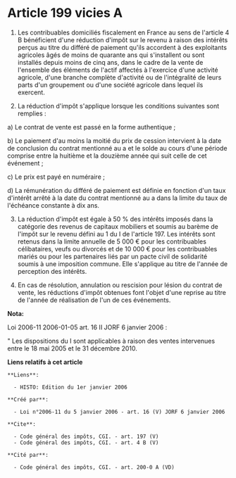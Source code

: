 # Article 199 vicies A

1. Les contribuables domiciliés fiscalement en France au sens de l'article 4 B bénéficient d'une réduction d'impôt sur le
revenu à raison des intérêts perçus au titre du différé de paiement qu'ils accordent à des exploitants agricoles âgés de
moins de quarante ans qui s'installent ou sont installés depuis moins de cinq ans, dans le cadre de la vente de l'ensemble
des éléments de l'actif affectés à l'exercice d'une activité agricole, d'une branche complète d'activité ou de l'intégralité
de leurs parts d'un groupement ou d'une société agricole dans lequel ils exercent. 

2. La réduction d'impôt s'applique lorsque les conditions suivantes sont remplies : 

a) Le contrat de vente est passé en la forme authentique ; 

b) Le paiement d'au moins la moitié du prix de cession intervient à la date de conclusion du contrat mentionné au a et le
solde au cours d'une période comprise entre la huitième et la douzième année qui suit celle de cet événement ; 

c) Le prix est payé en numéraire ; 

d) La rémunération du différé de paiement est définie en fonction d'un taux d'intérêt arrêté à la date du contrat mentionné
au a dans la limite du taux de l'échéance constante à dix ans. 

3. La réduction d'impôt est égale à 50 % des intérêts imposés dans la catégorie des revenus de capitaux mobiliers et soumis
au barème de l'impôt sur le revenu défini au 1 du I de l'article 197. Les intérêts sont retenus dans la limite annuelle de 5
000 € pour les contribuables célibataires, veufs ou divorcés et de 10 000 € pour les contribuables mariés ou pour les
partenaires liés par un pacte civil de solidarité soumis à une imposition commune. Elle s'applique au titre de l'année de
perception des intérêts. 

4. En cas de résolution, annulation ou rescision pour lésion du contrat de vente, les réductions d'impôt obtenues font
l'objet d'une reprise au titre de l'année de réalisation de l'un de ces événements.

**Nota:**

Loi 2006-11 2006-01-05 art. 16 II JORF 6 janvier 2006 : 

" Les dispositions du I sont applicables à raison des ventes intervenues entre le 18 mai 2005 et le 31 décembre 2010.

**Liens relatifs à cet article**

	**Liens**:

	  - HISTO: Edition du 1er janvier 2006

	**Créé par**:

	  - Loi n°2006-11 du 5 janvier 2006 - art. 16 (V) JORF 6 janvier 2006

	**Cite**:

	  - Code général des impôts, CGI. - art. 197 (V)
	  - Code général des impôts, CGI. - art. 4 B (V)

	**Cité par**:

	  - Code général des impôts, CGI. - art. 200-0 A (VD)
